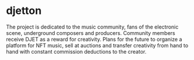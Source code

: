 # djetton
The project is dedicated to the music community, fans of the electronic scene, underground composers and producers.
 Community members receive DJET as a reward for creativity.
 Plans for the future to organize a platform for NFT music, sell at auctions and transfer creativity from hand to hand with constant commission deductions to the creator.

